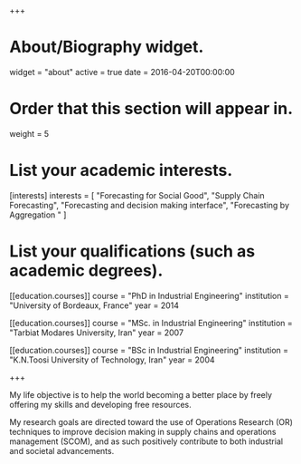 +++
# About/Biography widget.
widget = "about"
active = true
date = 2016-04-20T00:00:00

# Order that this section will appear in.
weight = 5

# List your academic interests.
[interests]
  interests = [
    "Forecasting for Social Good",
    "Supply Chain Forecasting",
    "Forecasting and decision making interface",
    "Forecasting by Aggregation "
  ]

# List your qualifications (such as academic degrees).
[[education.courses]]
  course = "PhD in Industrial Engineering"
  institution = "University of Bordeaux, France"
  year = 2014

[[education.courses]]
  course = "MSc. in Industrial Engineering"
  institution = "Tarbiat Modares University, Iran"
  year = 2007

[[education.courses]]
  course = "BSc in Industrial Engineering"
  institution = "K.N.Toosi University of Technology, Iran"
  year = 2004
 
+++


My life objective is to help the world becoming a better place by freely offering my skills and developing free resources.

My research goals are directed toward the use of Operations Research (OR) techniques to improve decision making in supply chains and operations management (SCOM), and as such positively contribute to both industrial and societal advancements.